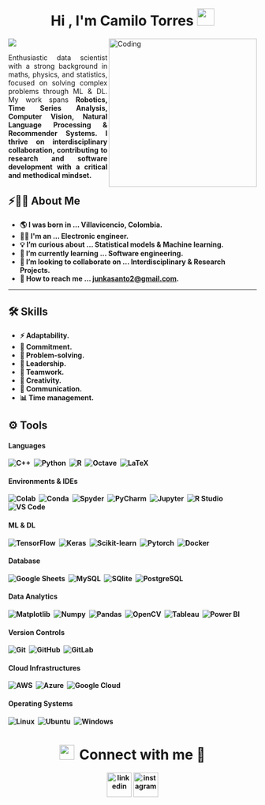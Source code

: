 <h1 align="center"><b>Hi , I'm Camilo Torres </b><img src="https://media.giphy.com/media/hvRJCLFzcasrR4ia7z/giphy.gif" width="35"></h1>

<img src="https://readme-typing-svg.herokuapp.com?font=Architects+Daughter&color=22EBF7&size=25&center=false&lines=Hey!+Welcome+to+my+Github+Profile;AI+Developer...;Data+Scientist...;Researcher..."/>

<img align="right" alt="Coding" width="300" src="https://cdnb.artstation.com/p/assets/images/images/037/650/865/original/aaron-j-charlie-background-gif.gif?1620933075">

<p style="text-align: justify;"> Enthusiastic data scientist with a strong background in maths, physics, and statistics, focused on solving complex problems through ML & DL. My work spans <b> Robotics<b>, <b>Time Series Analysis<b>, <b>Computer Vision<b>, <b> Natural Language Processing<b> & <b>Recommender Systems<b>. I thrive on interdisciplinary collaboration, contributing to research and software development with a critical and methodical mindset. </p>

## ⚡🙋‍♂️ About Me


- 🌎 I was born in ... Villavicencio, Colombia.
- 👨‍🎓 I'm an ... Electronic engineer. 
- 💡 I’m curious about ... Statistical models & Machine learning. 
- 🧠 I’m currently learning ... Software engineering.
- 💼 I’m looking to collaborate on ... Interdisciplinary & Research Projects.
- 📩 How to reach me ... junkasanto2@gmail.com.

<hr>


## 🛠️ Skills

- ⚡ Adaptability.
- 🎯 Commitment. 
- 🧠 Problem-solving. 
- 🚀 Leadership.
- 👥 Teamwork.
- 🎨 Creativity.
- 📢 Communication.
- 📊 Time management.

## ⚙️ Tools

#### Languages

![C++](https://img.shields.io/badge/-C++-05122A?style=flat&logo=C%2B%2B&logoColor=00599C)&nbsp;
![Python](https://img.shields.io/badge/-Python-05122A?style=flat&logo=python)&nbsp;
![R](https://img.shields.io/badge/R-276DC3?style=flat&logo=r&logoColor=blue&color=0B2C4A)&nbsp;
![Octave](https://img.shields.io/badge/OCTAVE-darkblue?style=for-the-badge&logo=octave&logoColor=fcd683)&nbsp;
![LaTeX](https://img.shields.io/badge/latex-%23008080.svg?style=for-the-badge&logo=latex&logoColor=white)&nbsp;

#### Environments & IDEs

![Colab](https://img.shields.io/badge/Colab-00b56a.svg?logo=google-colab&logoColor=white)&nbsp;
![Conda](https://img.shields.io/badge/conda-342B029.svg?&style=flat&logo=anaconda&logoColor=white)&nbsp;
![Spyder](https://img.shields.io/badge/Spyder%20Ide-FF0000?style=flat&logo=spyder%20ide&logoColor=white)&nbsp;
![PyCharm](https://img.shields.io/badge/PyCharm-000000.svg?&style=flate&logo=PyCharm&logoColor=white)&nbsp;
![Jupyter](https://img.shields.io/badge/Jupyter-F37626.svg?&style=flat&logo=Jupyter&logoColor=white)&nbsp;
![R Studio](https://img.shields.io/badge/RStudio-75AADB?style=flat&logo=RStudio&logoColor=white)&nbsp;
![VS Code](https://img.shields.io/badge/Visual_Studio_Code-0078D4?style=flat&logo=visual%20studio%20code&logoColor=white)&nbsp;

#### ML & DL

![TensorFlow](https://img.shields.io/badge/TensorFlow%20-%23FF6F00.svg?logo=TensorFlow&logoColor=white)&nbsp;
![Keras](https://img.shields.io/badge/Keras%20-%23D00000.svg?logo=Keras&logoColor=white)&nbsp;
![Scikit-learn](https://img.shields.io/badge/Scikit--learn-05122A?style=flat&logo=Scikit-learn)&nbsp;
![Pytorch](https://img.shields.io/badge/PyTorch-EE4C2C?style=for-the-badge&logo=PyTorch&logoColor=white)&nbsp;
![Docker](https://img.shields.io/badge/Docker-2CA5E0?style=flat&logo=docker&logoColor=white)&nbsp;

#### Database

![Google Sheets](https://img.shields.io/badge/Google%20Sheets%20-%2334A853.svg?style=plastic&logo=google%20sheets&logoColor=white)&nbsp;
![MySQL](https://img.shields.io/badge/MySQL-00000F?style=flat&logo=mysql&logoColor=white)&nbsp;
![SQlite](https://img.shields.io/badge/-SQlite-05122A?style=flat&logo=sqlite&logoColor=A8B9CC)&nbsp;
![PostgreSQL](https://img.shields.io/badge/PostgreSQL-316192?style=flat&logo=postgresql&logoColor=green)

#### Data Analytics 

![Matplotlib](https://img.shields.io/badge/Matplotlib-05122A?style=flat)&nbsp;
![Numpy](https://img.shields.io/badge/Numpy-777BB4?style=flat&logo=numpy&logoColor=white)&nbsp;
![Pandas](https://img.shields.io/badge/Pandas-2C2D72?style=flat&logo=pandas&logoColor=white)&nbsp;
![OpenCV](https://img.shields.io/badge/OpenCV-05122A?style=flat&logo=OpenCV)&nbsp;
![Tableau](https://img.shields.io/badge/Tableau-E97627?style=flat&logo=Tableau&logoColor=white)&nbsp;
![Power BI](https://img.shields.io/badge/PowerBI-F2C811?style=flat&logo=Power%20BI&logoColor=white)

#### Version Controls

![Git](https://img.shields.io/badge/-Git-000?&logo=Git)&nbsp;
![GitHub](https://img.shields.io/badge/-GitHub-000?&logo=GitHub)&nbsp;
![GitLab](https://img.shields.io/badge/-GitLab-000?&logo=GitLab)

#### Cloud Infrastructures

![AWS](https://img.shields.io/badge/-AWS-000?&logo=Amazon-AWS)&nbsp;
![Azure](https://img.shields.io/badge/-Azure-000?&logo=Microsoft-Azure)&nbsp;
![Google Cloud](https://img.shields.io/badge/Google_Cloud-4285F4?style=flat&logo=google-cloud&logoColor=white)

#### Operating Systems

![Linux](https://img.shields.io/badge/Linux-FCC624?style=plastic&logo=linux&logoColor=black)&nbsp;
![Ubuntu](https://img.shields.io/badge/Ubuntu-E95420?style=plastic&logo=ubuntu&logoColor=white)&nbsp;
![Windows](https://img.shields.io/badge/Windows-0078D6?style=plastic&logo=windows&logoColor=white)

 
<h1 align="center" > <img src="https://media.giphy.com/media/iY8CRBdQXODJSCERIr/giphy.gif" width="30" height="30" style="margin-right: 10px;">Connect with me 🤝 </h1>

<p align="center">
<a href="https://www.linkedin.com/in/juan-camilo-torres-santamaria-9a7b6821a/" target="blank"><img align="center" src="https://user-images.githubusercontent.com/88904952/234979284-68c11d7f-1acc-4f0c-ac78-044e1037d7b0.png" alt="linkedin" height="50" width="50" /></a>
<a href="https://www.instagram.com/cami.torres26/" target="blank"><img align="center" src="https://user-images.githubusercontent.com/88904952/234981169-2dd1e58f-4b7e-468c-8213-034ba62156c3.png" alt="instagram" height="50" width="50" /></a>
</p>
